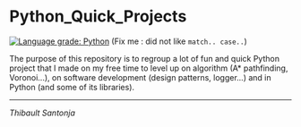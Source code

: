 Python_Quick_Projects
===

[![Language grade: Python](https://img.shields.io/lgtm/grade/python/g/Thibault-Santonja/Python_Quick_Projects.svg?logo=lgtm&logoWidth=18)](https://lgtm.com/projects/g/Thibault-Santonja/Python_Quick_Projects/context:python) (Fix me : did not like `match.. case..`)


The purpose of this repository is to regroup a lot of fun and quick Python project that I made on my free time to level
up on algorithm (A* pathfinding, Voronoi...), on software development (design patterns, logger...) and in Python
(and some of its libraries).


---
*Thibault Santonja*<br/>
